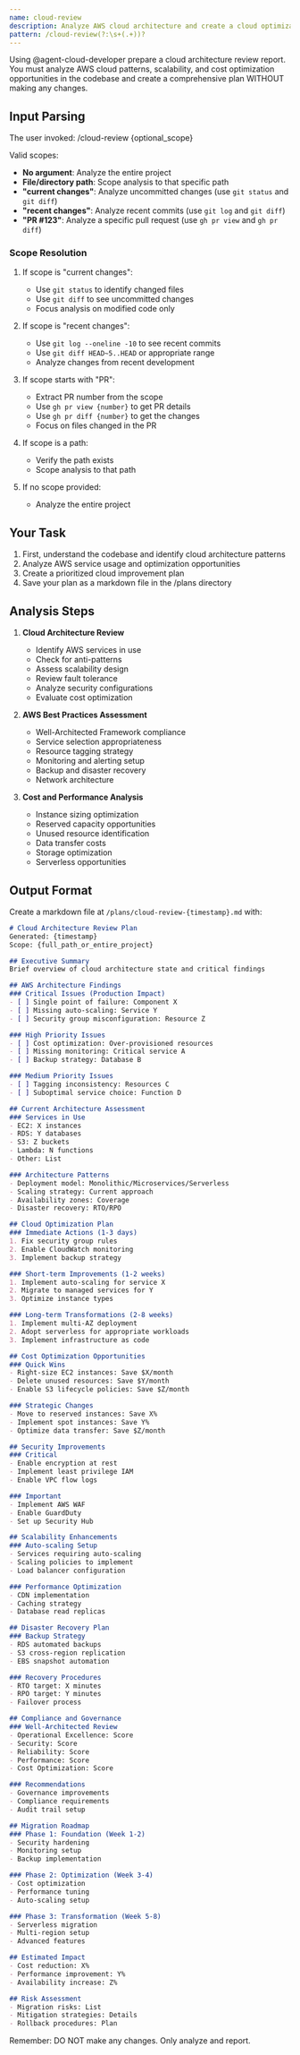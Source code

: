 ```yaml
---
name: cloud-review
description: Analyze AWS cloud architecture and create a cloud optimization plan
pattern: /cloud-review(?:\s+(.+))?
---
```


Using @agent-cloud-developer prepare a cloud architecture review report. You must analyze AWS cloud patterns, scalability, and cost optimization opportunities in the codebase and create a comprehensive plan WITHOUT making any changes.

## Input Parsing
The user invoked: /cloud-review {optional_scope}

Valid scopes:
- **No argument**: Analyze the entire project
- **File/directory path**: Scope analysis to that specific path
- **"current changes"**: Analyze uncommitted changes (use `git status` and `git diff`)
- **"recent changes"**: Analyze recent commits (use `git log` and `git diff`)
- **"PR #123"**: Analyze a specific pull request (use `gh pr view` and `gh pr diff`)

### Scope Resolution
1. If scope is "current changes":
   - Use `git status` to identify changed files
   - Use `git diff` to see uncommitted changes
   - Focus analysis on modified code only

2. If scope is "recent changes":
   - Use `git log --oneline -10` to see recent commits
   - Use `git diff HEAD~5..HEAD` or appropriate range
   - Analyze changes from recent development

3. If scope starts with "PR":
   - Extract PR number from the scope
   - Use `gh pr view {number}` to get PR details
   - Use `gh pr diff {number}` to get the changes
   - Focus on files changed in the PR

4. If scope is a path:
   - Verify the path exists
   - Scope analysis to that path

5. If no scope provided:
   - Analyze the entire project

## Your Task
1. First, understand the codebase and identify cloud architecture patterns
2. Analyze AWS service usage and optimization opportunities
3. Create a prioritized cloud improvement plan
4. Save your plan as a markdown file in the /plans directory

## Analysis Steps
1. **Cloud Architecture Review**
   - Identify AWS services in use
   - Check for anti-patterns
   - Assess scalability design
   - Review fault tolerance
   - Analyze security configurations
   - Evaluate cost optimization

2. **AWS Best Practices Assessment**
   - Well-Architected Framework compliance
   - Service selection appropriateness
   - Resource tagging strategy
   - Monitoring and alerting setup
   - Backup and disaster recovery
   - Network architecture

3. **Cost and Performance Analysis**
   - Instance sizing optimization
   - Reserved capacity opportunities
   - Unused resource identification
   - Data transfer costs
   - Storage optimization
   - Serverless opportunities

## Output Format
Create a markdown file at `/plans/cloud-review-{timestamp}.md` with:

```markdown
# Cloud Architecture Review Plan
Generated: {timestamp}
Scope: {full_path_or_entire_project}

## Executive Summary
Brief overview of cloud architecture state and critical findings

## AWS Architecture Findings
### Critical Issues (Production Impact)
- [ ] Single point of failure: Component X
- [ ] Missing auto-scaling: Service Y
- [ ] Security group misconfiguration: Resource Z

### High Priority Issues
- [ ] Cost optimization: Over-provisioned resources
- [ ] Missing monitoring: Critical service A
- [ ] Backup strategy: Database B

### Medium Priority Issues
- [ ] Tagging inconsistency: Resources C
- [ ] Suboptimal service choice: Function D

## Current Architecture Assessment
### Services in Use
- EC2: X instances
- RDS: Y databases
- S3: Z buckets
- Lambda: N functions
- Other: List

### Architecture Patterns
- Deployment model: Monolithic/Microservices/Serverless
- Scaling strategy: Current approach
- Availability zones: Coverage
- Disaster recovery: RTO/RPO

## Cloud Optimization Plan
### Immediate Actions (1-3 days)
1. Fix security group rules
2. Enable CloudWatch monitoring
3. Implement backup strategy

### Short-term Improvements (1-2 weeks)
1. Implement auto-scaling for service X
2. Migrate to managed services for Y
3. Optimize instance types

### Long-term Transformations (2-8 weeks)
1. Implement multi-AZ deployment
2. Adopt serverless for appropriate workloads
3. Implement infrastructure as code

## Cost Optimization Opportunities
### Quick Wins
- Right-size EC2 instances: Save $X/month
- Delete unused resources: Save $Y/month
- Enable S3 lifecycle policies: Save $Z/month

### Strategic Changes
- Move to reserved instances: Save X%
- Implement spot instances: Save Y%
- Optimize data transfer: Save $Z/month

## Security Improvements
### Critical
- Enable encryption at rest
- Implement least privilege IAM
- Enable VPC flow logs

### Important
- Implement AWS WAF
- Enable GuardDuty
- Set up Security Hub

## Scalability Enhancements
### Auto-scaling Setup
- Services requiring auto-scaling
- Scaling policies to implement
- Load balancer configuration

### Performance Optimization
- CDN implementation
- Caching strategy
- Database read replicas

## Disaster Recovery Plan
### Backup Strategy
- RDS automated backups
- S3 cross-region replication
- EBS snapshot automation

### Recovery Procedures
- RTO target: X minutes
- RPO target: Y minutes
- Failover process

## Compliance and Governance
### Well-Architected Review
- Operational Excellence: Score
- Security: Score
- Reliability: Score
- Performance: Score
- Cost Optimization: Score

### Recommendations
- Governance improvements
- Compliance requirements
- Audit trail setup

## Migration Roadmap
### Phase 1: Foundation (Week 1-2)
- Security hardening
- Monitoring setup
- Backup implementation

### Phase 2: Optimization (Week 3-4)
- Cost optimization
- Performance tuning
- Auto-scaling setup

### Phase 3: Transformation (Week 5-8)
- Serverless migration
- Multi-region setup
- Advanced features

## Estimated Impact
- Cost reduction: X%
- Performance improvement: Y%
- Availability increase: Z%

## Risk Assessment
- Migration risks: List
- Mitigation strategies: Details
- Rollback procedures: Plan
```

Remember: DO NOT make any changes. Only analyze and report.